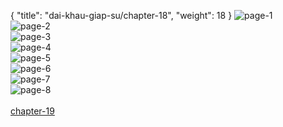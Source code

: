 { "title": "dai-khau-giap-su/chapter-18", "weight": 18 }
<img src="dai-khau-giap-su_0018_01-28da7812cc443abbf1a0871aeaf64891.webp" alt="page-1" origin="http://1.bp.blogspot.com/-3RPzSejqyII/WS1_8qV-4GI/AAAAAAAAX94/-CjupnzdE4sCxbPzWi9CsB2t4vhvYki1QCLcB/s1600/1.jpg?imgmax=0"><br/>
<img src="dai-khau-giap-su_0018_02-39488815d26c39fdfdceb5c1bb6b00bc.webp" alt="page-2" origin="http://1.bp.blogspot.com/-hg5HdXvfGq4/WS1_8iFN-_I/AAAAAAAAX90/JANoGnOI2c0dxJ4jdIzKqsBOnYwKK3ngQCLcB/s1600/2.jpg?imgmax=0"><br/>
<img src="dai-khau-giap-su_0018_03-c470abfe8f833936340d4c58aaff7d52.webp" alt="page-3" origin="http://1.bp.blogspot.com/-m4-pD3XaqKw/WS1_9b23u5I/AAAAAAAAX-A/zxbfmWcP7akTe2gFVGmriv-6rSCldP4pQCLcB/s1600/3.jpg?imgmax=0"><br/>
<img src="dai-khau-giap-su_0018_04-63d5d81d3316e9a8ee558a60853bf02f.webp" alt="page-4" origin="http://1.bp.blogspot.com/-jjSo9chT2BE/WS1_9XTodBI/AAAAAAAAX-E/yVBf9hj2Or0MbnkXSiUOQ4tWlwmgJ7ciQCLcB/s1600/4.jpg?imgmax=0"><br/>
<img src="dai-khau-giap-su_0018_05-2a2da573a0f08d4ee1c1c2ec8917e96f.webp" alt="page-5" origin="http://1.bp.blogspot.com/-T6AjCn6-v8k/WS1_91afdVI/AAAAAAAAX-I/sn7sLj4WrO0X7O5zBCTE2AFWuHogk-GCQCLcB/s1600/5.jpg?imgmax=0"><br/>
<img src="dai-khau-giap-su_0018_06-6a7f0e624f1eaa367d11677b3b6fc98a.webp" alt="page-6" origin="http://1.bp.blogspot.com/--tTTGuRSip8/WS1_-Iox59I/AAAAAAAAX-Q/fQt2r7xsQU4rNM2B6QYwhiJ62nE4d2XBwCLcB/s1600/6.jpg?imgmax=0"><br/>
<img src="dai-khau-giap-su_0018_07-a5ac46afb5f1ddd1ae1e2356a7b87ca6.webp" alt="page-7" origin="http://1.bp.blogspot.com/-YHlVs4L6yPE/WS1_-NPWJQI/AAAAAAAAX-M/uHX-mnvxgGQ1-_jzHnoMkQkHBmILzUIOQCLcB/s1600/7.jpg?imgmax=0"><br/>
<img src="dai-khau-giap-su_0018_08-a348f1c6a45407a6ad7fae1277307a16.webp" alt="page-8" origin="http://1.bp.blogspot.com/-nDQi4umFxXE/WS1_-nsgzWI/AAAAAAAAX-U/O4zhzeG0lX4gcVTgxk72RmSM8Td4maRGQCLcB/s1600/8.jpg?imgmax=0"><br/>
<br/><a class="nextchap" href="/dai-khau-giap-su/chapter-19">chapter-19</a>
